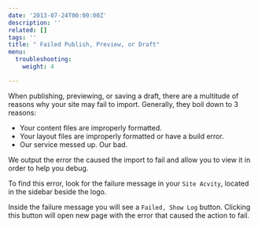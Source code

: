 ```yaml
---
date: '2013-07-24T00:00:00Z'
description: ''
related: []
tags: ''
title: " Failed Publish, Preview, or Draft"
menu:
  troubleshooting:
    weight: 4

---
```

When publishing, previewing, or saving a draft, there are a multitude of reasons why your site may fail to import. Generally, they boil down to 3 reasons:

- Your content files are improperly formatted.
- Your layout files are improperly formatted or have a build error.
- Our service messed up. Our bad.

We output the error the caused the import to fail and allow you to view it in order to help you debug.

To find this error, look for the failure message in your `Site Acvity`, located in the sidebar beside the logo.

Inside the failure message you will see a `Failed, Show Log` button. Clicking this button will open new page with the error that caused the action to fail.
